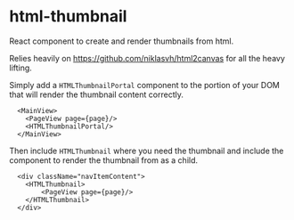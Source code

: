 # html-thumbnail
 React component to create and render thumbnails from html.

 Relies heavily on https://github.com/niklasvh/html2canvas for all the heavy lifting.

Simply add a `HTMLThumbnailPortal` component to the portion of your DOM that will render the thumbnail content correctly.

```
  <MainView>
    <PageView page={page}/>
    <HTMLThumbnailPortal/>
  </MainView>
```

Then include `HTMLThumbnail` where you need the thumbnail and include the component to render the thumbnail from as a child.

```
  <div className="navItemContent">
    <HTMLThumbnail>
        <PageView page={page}/>
    </HTMLThumbnail>
  </div>
```


